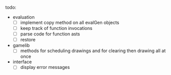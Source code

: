 todo:

* evaluation
  - [ ] implement copy method on all evalGen objects
  - [ ] keep track of function invocations
  - [ ] parse code for function asts
  - [ ] restore 

* gamelib
  - [ ] methods for scheduling drawings and for clearing then drawing all at once

* interface
  - [ ] display error messages
